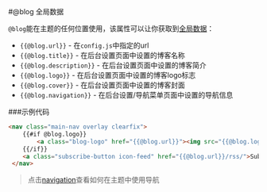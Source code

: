 #@blog
全局数据

`@blog`能在主题的任何位置使用，该属性可以让你获取到[全局数据](http://themes.ghost.org/v0.6.0/docs/handlebars#global-data)：

* `{{@blog.url}}` - 在`config.js`中指定的url  
* `{{@blog.title}}` - 在后台设置页面中设置的博客名称  
* `{{@blog.description}}` - 在后台设置页面中设置的博客简介  
* `{{@blog.logo}}` - 在后台设置页面中设置的博客logo标志  
* `{{@blog.cover}}` - 在后台设置页面中设置的博客封面  
* `{{@blog.navigation}}` - 在后台设置/导航菜单页面中设置的导航信息

###示例代码
```html
<nav class="main-nav overlay clearfix">
    {{#if @blog.logo}}
        <a class="blog-logo" href="{{@blog.url}}"><img src="{{@blog.logo}}" alt="Blog Logo" /></a>
    {{/if}}
    <a class="subscribe-button icon-feed" href="{{@blog.url}}/rss/">Subscribe</a>
 </nav>
```
> 点击[navigation](./navigation.md)查看如何在主题中使用导航